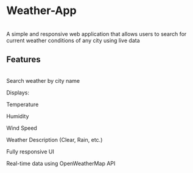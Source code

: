  <B> <h1>Weather-App</h1> </b> <br>
A simple and responsive web application that allows users to search for current weather conditions of any city using live data <br>

<h2>Features </h2>  <br>
Search weather by city name   <br>

Displays:  <br>

Temperature  <br>

Humidity  <br>
 
Wind Speed  <br>

Weather Description (Clear, Rain, etc.)  <br>
 
Fully responsive UI  <br>

Real-time data using OpenWeatherMap API  <br>


